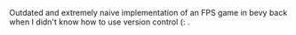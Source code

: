 Outdated and extremely naive implementation of an FPS game in bevy back when I didn't know how to use version control (: .
